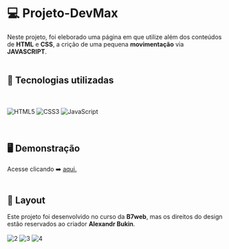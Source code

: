 # 💻 Projeto-DevMax
Neste projeto, foi eleborado uma página em que utilize além dos conteúdos de <strong>HTML</strong> e <strong>CSS</strong>, a crição de uma pequena <strong>movimentação</strong> via <strong>JAVASCRIPT</strong>.
<br/><br/>

## 🚀  Tecnologias utilizadas
<br/><br/>
![HTML5](https://img.shields.io/badge/html5-%23E34F26.svg?style=for-the-badge&logo=html5&logoColor=white) ![CSS3](https://img.shields.io/badge/css3-%231572B6.svg?style=for-the-badge&logo=css3&logoColor=white) ![JavaScript](https://img.shields.io/badge/javascript-%23323330.svg?style=for-the-badge&logo=javascript&logoColor=%23F7DF1E)<br/><br/><br/>
## 🖥️ Demonstração
Acesse clicando ➡️ [aqui.](https://ricardo-dev-1988.github.io/Projeto-Devmax/)
<br/><br/>
## :bookmark: Layout
Este projeto foi desenvolvido no curso da <strong>B7web</strong>, mas os direitos do design estão reservados ao criador <strong>Alexandr Bukin</strong>. <br/><br/>
![2](https://user-images.githubusercontent.com/93559261/140670360-1f510cc5-bba9-4713-bbf3-f8aa8e0f8edc.png)
![3](https://user-images.githubusercontent.com/93559261/140670541-0edc8199-4004-4a23-b482-fbc454b306aa.png)
![4](https://user-images.githubusercontent.com/93559261/140670551-3cc44a18-d673-42dd-bb14-b9c887ceb5fd.png)
